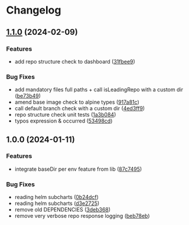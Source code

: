 # Changelog

## [1.1.0](https://github.com/eclipse-tractusx/sig-release/compare/v1.0.0...v1.1.0) (2024-02-09)


### Features

* add repo structure check to dashboard ([31fbee9](https://github.com/eclipse-tractusx/sig-release/commit/31fbee9344e1b1a4ef3280e6c78ba65564e5d21d))


### Bug Fixes

* add mandatory files full paths + call isLeadingRepo with a custom dir ([be73b49](https://github.com/eclipse-tractusx/sig-release/commit/be73b492cb3aeab50173867f32969b34be1d1338))
* amend base image check to alpine types ([917a81c](https://github.com/eclipse-tractusx/sig-release/commit/917a81ce4a9de64318ef37193080e48465c939c1))
* call default branch check with a custom dir ([4ed3ff9](https://github.com/eclipse-tractusx/sig-release/commit/4ed3ff93d9fbe0738e44c63cc96b5b93c9104c24))
* repo structure check unit tests ([1a3b084](https://github.com/eclipse-tractusx/sig-release/commit/1a3b084132eb74983ebf9c3271e213546ac124d4))
* typos expression & occurred ([53498cd](https://github.com/eclipse-tractusx/sig-release/commit/53498cdc3bd549a6acdeb7be3d94511e9f668dad))

## 1.0.0 (2024-01-11)


### Features

* integrate baseDir per env feature from lib ([87c7495](https://github.com/eclipse-tractusx/sig-release/commit/87c7495765602196c4e2397cac4f0784b2582607))


### Bug Fixes

* reading helm subcharts ([0b24dcf](https://github.com/eclipse-tractusx/sig-release/commit/0b24dcfe848f8c383dbe186b3c861d1ad7940b87))
* reading helm subcharts ([d3e2725](https://github.com/eclipse-tractusx/sig-release/commit/d3e27253597faceef41c00b4c470e73f58d89068))
* remove old DEPENDENCIES ([3deb368](https://github.com/eclipse-tractusx/sig-release/commit/3deb3681c632b24485ec360a4cf8d86f4bf184d8))
* remove very verbose repo response logging ([beb78eb](https://github.com/eclipse-tractusx/sig-release/commit/beb78eb07be355d9daaddf70df9d766ee71ecc83))
